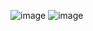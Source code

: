 ![image](https://github.com/DonghaeSuh/NLP_Pytorch/assets/82081872/0435e6d4-d7b8-4c1c-91ed-7e029a2d6fe1)
![image](https://github.com/DonghaeSuh/NLP_Pytorch/assets/82081872/cf1ad06b-08b1-4234-96bf-733ef5e15a87)
